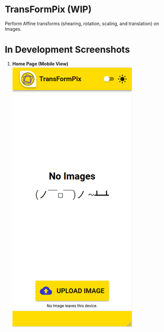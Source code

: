 # TransFormPix (WIP)
Perform Affine transforms (shearing, rotation, scaling, and translation) on Images.

# In Development Screenshots
1. **Home Page (Mobile View)**  
![Home Page Mobile View](https://github.com/drone911/TransFormPix/blob/main/images/home-page-mobile.PNG)